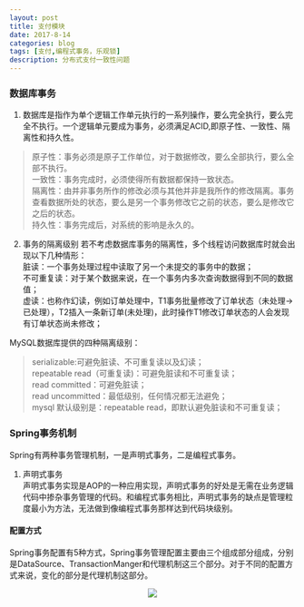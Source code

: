 ```yaml
---
layout: post
title: 支付模块
date: 2017-8-14
categories: blog
tags: [支付,编程式事务，乐观锁]
description: 分布式支付一致性问题
---
```



### 数据库事务
1. 数据库是指作为单个逻辑工作单元执行的一系列操作，要么完全执行，要么完全不执行。一个逻辑单元要成为事务，必须满足ACID,即原子性、一致性、隔离性和持久性。  
>原子性：事务必须是原子工作单位，对于数据修改，要么全部执行，要么全部不执行。  
一致性：事务完成时，必须使得所有数据都保持一致状态。  
隔离性：由并非事务所作的修改必须与其他并非是我所作的修改隔离。事务查看数据所处的状态，要么是另一个事务修改它之前的状态，要么是修改它之后的状态。  
持久性：事务完成后，对系统的影响是永久的。  

2. 事务的隔离级别
若不考虑数据库事务的隔离性，多个线程访问数据库时就会出现以下几种情形：  
脏读：一个事务处理过程中读取了另一个未提交的事务中的数据；  
不可重复读：对于某个数据来说，在一个事务内多次查询数据得到不同的数据值；  
虚读：也称作幻读，例如订单处理中，T1事务批量修改了订单状态（未处理->已处理），T2插入一条新订单(未处理)，此时操作T1修改订单状态的人会发现有订单状态尚未修改；  

MySQL数据库提供的四种隔离级别：  
>serializable:可避免脏读、不可重复读以及幻读；  
repeatable read（可重复读)：可避免脏读和不可重复读；  
read committed：可避免脏读；  
read uncommitted：最低级别，任何情况都无法避免；  
mysql 默认级别是：repeatable read，即默认避免脏读和不可重复读；  

###  Spring事务机制
Spring有两种事务管理机制，一是声明式事务，二是编程式事务。  
1. 声明式事务  
声明式事务实现是AOP的一种应用实现，声明式事务的好处是无需在业务逻辑代码中掺杂事务管理的代码。和编程式事务相比，声明式事务的缺点是管理粒度最小为方法，无法做到像编程式事务那样达到代码块级别。  
#### 配置方式  
Spring事务配置有5种方式，Spring事务管理配置主要由三个组成部分组成，分别是DataSource、TransactionManger和代理机制这三个部分。对于不同的配置方式来说，变化的部分是代理机制这部分。  


<center>
    <p><img src="http://otzyx82p7.bkt.clouddn.com/Spring%E4%BA%8B%E5%8A%A1%E9%85%8D%E7%BD%AE%20%282%29.jpg" align="center"></p>
</center>

